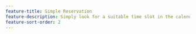 ```yaml
---
feature-title: Simple Reservation
feature-description: Simply look for a suitable time slot in the calendar.
feature-sort-order: 2
---
```

